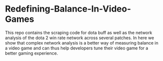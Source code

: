# Redefining-Balance-In-Video-Games

This repo contains the scraping code for dota buff as well as the network analysis of the dota 2 win rate network across several patches. In here we show that complex network analysis is a better way of measuring balance in a video game and can thus help developers tune their video game for a better gaming experience.
